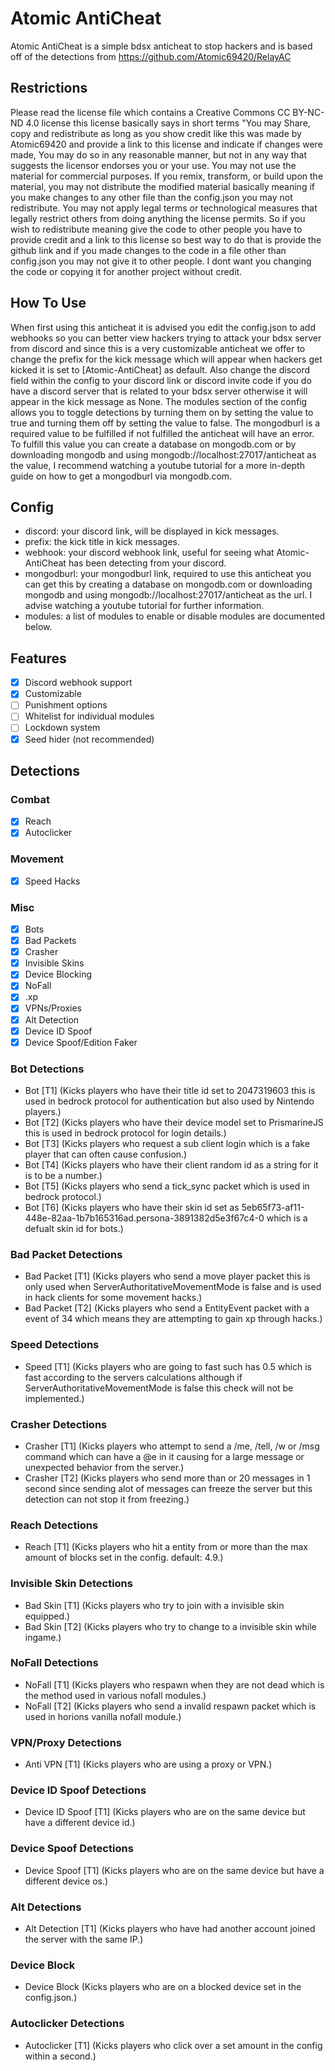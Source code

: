 # Atomic AntiCheat
Atomic AntiCheat is a simple bdsx anticheat to stop hackers and is based off of the detections from https://github.com/Atomic69420/RelayAC

## Restrictions
Please read the license file which contains a Creative Commons CC BY-NC-ND 4.0 license this license basically says in short terms "You may Share, copy and redistribute as long as you show credit like this was made by Atomic69420 and provide a link to this license and indicate if changes were made, You may do so in any reasonable manner, but not in any way that suggests the licensor endorses you or your use. You may not use the material for commercial purposes. If you remix, transform, or build upon the material, you may not distribute the modified material basically meaning if you make changes to any other file than the config.json you may not redistribute. You may not apply legal terms or technological measures that legally restrict others from doing anything the license permits. So if you wish to redistribute meaning give the code to other people you have to provide credit and a link to this license so best way to do that is provide the github link and if you made changes to the code in a file other than config.json you may not give it to other people. I dont want you changing the code or copying it for another project without credit.



## How To Use
When first using this anticheat it is advised you edit the config.json to add webhooks so you can better view hackers trying to attack your bdsx server from discord and since this is a very customizable anticheat we offer to change the prefix for the kick message which will appear when hackers get kicked it is set to [Atomic-AntiCheat] as default. Also change the discord field within the config to your discord link or discord invite code if you do have a discord server that is related to your bdsx server otherwise it will appear in the kick message as None. The modules section of the config allows you to toggle detections by turning them on by setting the value to true and turning them off by setting the value to false. The mongodburl is a required value to be fulfilled if not fulfilled the anticheat will have an error. To fulfill this value you can create a database on mongodb.com or by downloading mongodb and using mongodb://localhost:27017/anticheat as the value, I recommend watching a youtube tutorial for a more in-depth guide on how to get a mongodburl via mongodb.com.

## Config
- discord: your discord link, will be displayed in kick messages.
- prefix: the kick title in kick messages.
- webhook: your discord webhook link, useful for seeing what Atomic-AntiCheat has been detecting from your discord.
- mongodburl: your mongodburl link, required to use this anticheat you can get this by creating a database on mongodb.com or downloading mongodb and using mongodb://localhost:27017/anticheat as the url. I advise watching a youtube tutorial for further information.
- modules: a list of modules to enable or disable modules are documented below.
## Features
- [x] Discord webhook support
- [x] Customizable
- [ ] Punishment options
- [ ] Whitelist for individual modules
- [ ] Lockdown system
- [x] Seed hider (not recommended)
## Detections
### Combat
- [x] Reach
- [x] Autoclicker
### Movement
- [x] Speed Hacks
### Misc
- [x] Bots
- [x] Bad Packets
- [x] Crasher
- [x] Invisible Skins
- [x] Device Blocking
- [x] NoFall
- [x] .xp
- [x] VPNs/Proxies
- [x] Alt Detection
- [x] Device ID Spoof
- [x] Device Spoof/Edition Faker
### Bot Detections
- Bot [T1] (Kicks players who have their title id set to 2047319603 this is used in bedrock protocol for authentication but also used by Nintendo players.)
- Bot [T2] (Kicks players who have their device model set to PrismarineJS this is used in bedrock protocol for login details.)
- Bot [T3] (Kicks players who request a sub client login which is a fake player that can often cause confusion.)
- Bot [T4] (Kicks players who have their client random id as a string for it is to be a number.)
- Bot [T5] (Kicks players who send a tick_sync packet which is used in bedrock protocol.)
- Bot [T6] (Kicks players who have their skin id set as 5eb65f73-af11-448e-82aa-1b7b165316ad.persona-3891382d5e3f67c4-0 which is a defualt skin id for bots.)
### Bad Packet Detections
- Bad Packet [T1] (Kicks players who send a move player packet this is only used when ServerAuthoritativeMovementMode is false and is used in hack clients for some movement hacks.)
- Bad Packet [T2] (Kicks players who send a EntityEvent packet with a event of 34 which means they are attempting to gain xp through hacks.)
### Speed Detections
- Speed [T1] (Kicks players who are going to fast such has 0.5 which is fast according to the servers calculations although if ServerAuthoritativeMovementMode is false this check will not be implemented.)
### Crasher Detections
- Crasher [T1] (Kicks players who attempt to send a /me, /tell, /w or /msg command which can have a @e in it causing for a large message or unexpected behavior from the server.)
- Crasher [T2] (Kicks players who send more than or 20 messages in 1 second since sending alot of messages can freeze the server but this detection can not stop it from freezing.)
### Reach Detections
- Reach [T1] (Kicks players who hit a entity from or more than the max amount of blocks set in the config. default: 4.9.)
### Invisible Skin Detections
- Bad Skin [T1] (Kicks players who try to join with a invisible skin equipped.)
- Bad Skin [T2] (Kicks players who try to change to a invisible skin while ingame.)
### NoFall Detections
- NoFall [T1] (Kicks players who respawn when they are not dead which is the method used in various nofall modules.)
- NoFall [T2] (Kicks players who send a invalid respawn packet which is used in horions vanilla nofall module.)
### VPN/Proxy Detections
- Anti VPN [T1] (Kicks players who are using a proxy or VPN.)
### Device ID Spoof Detections
- Device ID Spoof [T1] (Kicks players who are on the same device but have a different device id.)
### Device Spoof Detections
- Device Spoof [T1] (Kicks players who are on the same device but have a different device os.)
### Alt Detections
- Alt Detection [T1] (Kicks players who have had another account joined the server with the same IP.)
### Device Block
- Device Block (Kicks players who are on a blocked device set in the config.json.)
### Autoclicker Detections
- Autoclicker [T1] (Kicks players who click over a set amount in the config within a second.)